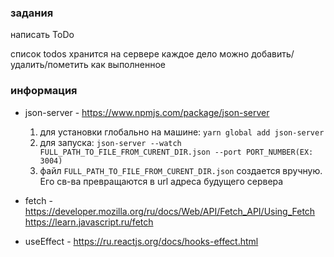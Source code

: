 ### задания

написать ToDo

список todos хранится на сервере
каждое дело можно добавить/удалить/пометить как выполненное

### информация

- json-server - https://www.npmjs.com/package/json-server

  1. для установки глобально на машине: `yarn global add json-server`
  2. для запуска: `json-server --watch FULL_PATH_TO_FILE_FROM_CURENT_DIR.json --port PORT_NUMBER(EX: 3004)`
  3. файл `FULL_PATH_TO_FILE_FROM_CURENT_DIR.json` создается вручную. Его св-ва превращаются в url адреса будущего сервера

- fetch - https://developer.mozilla.org/ru/docs/Web/API/Fetch_API/Using_Fetch
  https://learn.javascript.ru/fetch

- useEffect - https://ru.reactjs.org/docs/hooks-effect.html
